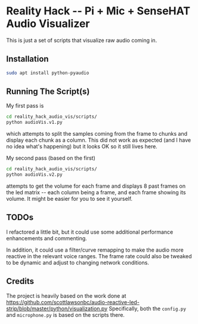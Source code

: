# Reality Hack -- Pi + Mic + SenseHAT Audio Visualizer

This is just a set of scripts that visualize raw audio coming in.
## Installation
```bash
sudo apt install python-pyaudio
```

## Running The Script(s)
My first pass is
```bash
cd reality_hack_audio_vis/scripts/
python audioVis.v1.py
```
which attempts to split the samples coming from the frame to chunks and display each chunk as a column.
This did not work as expected (and I have no idea what's happening) but it looks OK so it still lives here.

My second pass (based on the first)
```bash
cd reality_hack_audio_vis/scripts/
python audioVis.v2.py
```
attempts to get the volume for each frame and displays 8 past frames on the led matrix -- each column being a frame,
and each frame showing its volume. It might be easier for you to see it yourself.

## TODOs
I refactored a little bit, but it could use some additional performance enhancements and commenting.

In addition, it could use a filter/curve remapping to make the audio more reactive in the relevant voice ranges. The frame rate could also be tweaked to be dynamic and adjust to changing network conditions.

## Credits
The project is heavily based on the work done at https://github.com/scottlawsonbc/audio-reactive-led-strip/blob/master/python/visualization.py
Specifically, both the `config.py` and `microphone.py` is based on the scripts there.

